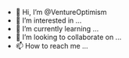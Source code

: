 - 👋 Hi, I’m @VentureOptimism
- 👀 I’m interested in ...
- 🌱 I’m currently learning ...
- 💞️ I’m looking to collaborate on ...
- 📫 How to reach me ...

<!---
ventureOptimism/ventureOptimism is a ✨ special ✨ repository because its `README.md` (this file) appears on your GitHub profile.
You can click the Preview link to take a look at your changes.
--->
